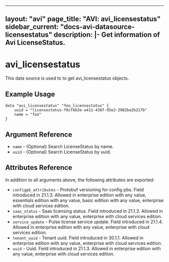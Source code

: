 <!--
    Copyright 2021 VMware, Inc.
    SPDX-License-Identifier: Mozilla Public License 2.0
-->
---
layout: "avi"
page_title: "AVI: avi_licensestatus"
sidebar_current: "docs-avi-datasource-licensestatus"
description: |-
  Get information of Avi LicenseStatus.
---

# avi_licensestatus

This data source is used to to get avi_licensestatus objects.

## Example Usage

```hcl
data "avi_licensestatus" "foo_licensestatus" {
    uuid = "licensestatus-f9cf6b3e-a411-436f-95e2-2982ba2b217b"
    name = "foo"
}
```

## Argument Reference

* `name` - (Optional) Search LicenseStatus by name.
* `uuid` - (Optional) Search LicenseStatus by uuid.

## Attributes Reference

In addition to all arguments above, the following attributes are exported:

* `configpb_attributes` - Protobuf versioning for config pbs. Field introduced in 21.1.3. Allowed in enterprise edition with any value, essentials edition with any value, basic edition with any value, enterprise with cloud services edition.
* `saas_status` - Saas licensing status. Field introduced in 21.1.3. Allowed in enterprise edition with any value, enterprise with cloud services edition.
* `service_update` - Pulse license service update. Field introduced in 21.1.4. Allowed in enterprise edition with any value, enterprise with cloud services edition.
* `tenant_uuid` - Tenant uuid. Field introduced in 30.1.1. Allowed in enterprise edition with any value, enterprise with cloud services edition.
* `uuid` - Uuid. Field introduced in 21.1.3. Allowed in enterprise edition with any value, enterprise with cloud services edition.

